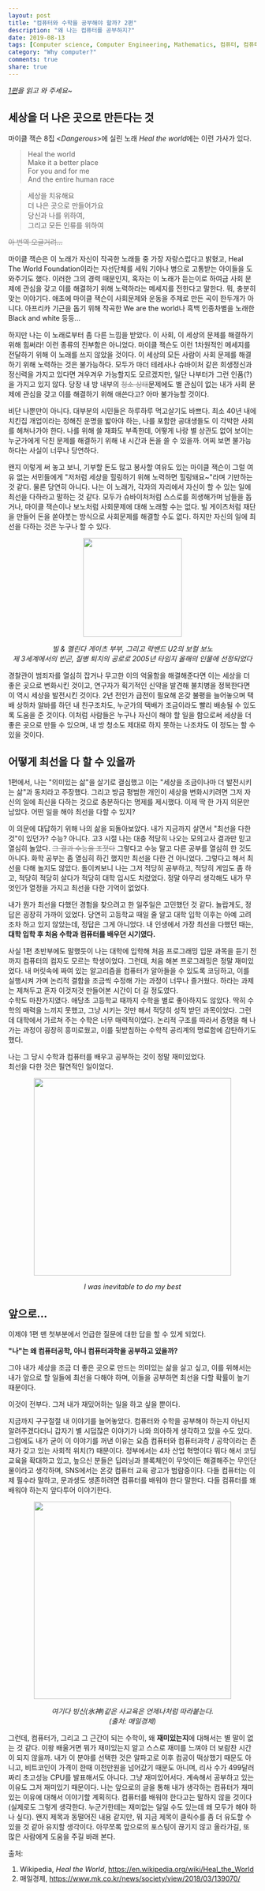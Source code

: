 ```yaml
---
layout: post
title: "컴퓨터와 수학을 공부해야 할까? 2편"
description: "왜 나는 컴퓨터를 공부하지?"
date: 2019-08-13
tags: [Computer science, Computer Engineering, Mathematics, 컴퓨터, 컴퓨터과학, 컴퓨터공학, 수학]
category: "Why computer?"
comments: true
share: true
---
```


*[1편](http://hjeon.ml/2019-08-12/why-computer-and-math-1/)을 읽고 와 주세요~*

## 세상을 더 나은 곳으로 만든다는 것

마이클 잭슨 8집 <*Dangerous*>에 실린 노래 *Heal the world*에는 이런 가사가 있다.

>Heal the world <br> 
Make it a better place <br>
For you and for me <br>
And the entire human race <br>

>세상을 치유해요 <br>
더 나은 곳으로 만들어가요 <br>
당신과 나를 위하여, <br>
그리고 모든 인류를 위하여

<span style="color:gray">~~아 번역 오글거려...~~</span>

마이클 잭슨은 이 노래가 자신이 작곡한 노래들 중 가장 자랑스럽다고 밝혔고, Heal The World Foundation이라는 자선단체를 세워 기아나 병으로 고통받는 아이들을 도와주기도 했다. 이러한 그의 경력 때문인지, 혹자는 이 노래가 듣는이로 하여금 사회 문제에 관심을 갖고 이를 해결하기 위해 노력하라는 메세지를 전한다고 말한다. 뭐, 충분히 맞는 이야기다. 애초에 마이클 잭슨이 사회문제와 운동을 주제로 만든 곡이 한두개가 아니다. 아프리카 기근을 돕기 위해 작곡한 We are the world나 흑백 인종차별을 노래한 Black and white 등등... 

하지만 나는 이 노래로부터 좀 다른 느낌을 받았다. 이 사회, 이 세상의 문제를 해결하기 위해 힘써라! 이런 종류의 진부함은 아니었다. 마이클 잭슨도 이런 1차원적인 메세지를 전달하기 위해 이 노래를 쓰지 않았을 것이다. 이 세상의 모든 사람이 사회 문제를 해결하기 위해 노력하는 것은 불가능하다. 모두가 마더 테레사나 슈바이처 같은 희생정신과 정신력을 가지고 있다면 겨우겨우 가능할지도 모르겠지만, 일단 나부터가 그런 인품(?)을 가지고 있지 않다. 당장 내 방 내부의 <span style="color:gray">~~청소 상태~~</span>문제에도 별 관심이 없는 내가 사회 문제에 관심을 갖고 이를 해결하기 위해 애쓴다고? 아마 불가능할 것이다. 

비단 나뿐만이 아니다. 대부분의 시민들은 하루하루 먹고살기도 바쁘다. 최소 40년 내에 치킨집 개업이라는 정해진 운명을 밟아야 하는, 나를 포함한 공대생들도 이 각박한 사회를 헤쳐나가야 한다. 나를 위해 쓸 재화도 부족한데, 어떻게 나랑 별 상관도 없어 보이는 누군가에게 닥친 문제를 해결하기 위해 내 시간과 돈을 쓸 수 있을까. 어찌 보면 불가능하다는 사실이 너무나 당연하다. 

왠지 이렇게 써 놓고 보니, 기부할 돈도 많고 봉사할 여유도 있는 마이클 잭슨이 그럴 여유 없는 서민들에게 "저처럼 세상을 힐링하기 위해 노력하면 힐링돼요~"라며 기만하는 것 같다. 물론 당연히 아니다. 나는 이 노래가, 각자의 자리에서 자신이 할 수 있는 일에 최선을 다하라고 말하는 것 같다. 모두가 슈바이처처럼 스스로를 희생해가며 남들을 돕거나, 마이클 잭슨이나 보노처럼 사회문제에 대해 노래할 수는 없다. 빌 게이츠처럼 재단을 만들어 돈을 쏟아붓는 방식으로 사회문제를 해결할 수도 없다. 하지만 자신의 일에 최선을 다하는 것은 누구나 할 수 있다. 

<center><img src="https://jeonhyun97.github.io/images/poty.jpg" width="200" ></center> 

*<center>빌 & 멜린다 게이츠 부부, 그리고 락밴드 U2의 보컬 보노  <br>제 3세계에서의 빈곤, 질병 퇴치의 공로로 2005년 타임지 올해의 인물에 선정되었다 <br></center>*

경찰관이 범죄자를 열심히 잡거나 무고한 이의 억울함을 해결해준다면 이는 세상을 더 좋은 곳으로 변화시킨 것이고, 연구자가 획기적인 신약을 발견해 불치병을 정복한다면 이 역시 세상을 발전시킨 것이다. 2년 전인가 급전이 필요해 온갖 불평을 늘어놓으며 택배 상하차 알바를 하던 내 친구조차도, 누군가의 택배가 조금이라도 빨리 배송될 수 있도록 도움을 준 것이다. 이처럼 사람들은 누구나 자신이 해야 할 일을 함으로써 세상을 더 좋은 곳으로 만들 수 있으며, 내 방 청소도 제대로 하지 못하는 나조차도 이 정도는 할 수 있을 것이다. 

## 어떻게 최선을 다 할 수 있을까

1편에서, 나는 "의미있는 삶"을 살기로 결심했고 이는 "세상을 조금이나마 더 발전시키는 삶"과 동치라고 주장했다. 그리고 방금 평범한 개인이 세상을 변화시키려면 그저 자신의 일에 최신을 다하는 것으로 충분하다는 명제를 제시했다. 이제 딱 한 가지 의문만 남았다. 어떤 일을 해야 최선을 다할 수 있지? 

이 의문에 대답하기 위해 나의 삶을 되돌아보았다. 내가 지금까지 살면서 "최선을 다한 것"이 있던가? 수능? 아니다. 고3 시절 나는 대충 적당히 나오는 모의고사 결과만 믿고 열심히 놀았다. <span style="color:gray">~~그 결과 수능을 조졋다~~</span> 그렇다고 수능 말고 다른 공부를 열심히 한 것도 아니다. 화학 공부는 좀 열심히 하긴 했지만 최선을 다한 건 아니었다. 그렇다고 해서 최선을 다해 놀지도 않았다. 돌이켜보니 나는 그저 적당히 공부하고, 적당히 게임도 좀 하고, 적당히 적당히 살다가 적당히 대학 입시도 치렀었다. 정말 아무리 생각해도 내가 무엇인가 열정을 가지고 최선을 다한 기억이 없었다.

내가 뭔가 최선을 다했던 경험을 찾으려고 한 일주일은 고민했던 것 같다. 놀랍게도, 정답은 굉장히 가까이 있었다. 당연히 고등학교 때일 줄 알고 대학 입학 이후는 아예 고려조차 하고 있지 않았는데, 정답은 그게 아니었다. 내 인생에서 가장 최선을 다했던 때는, **대학 입학 후 처음 수학과 컴퓨터를 배우던 시기였다.** 

사실 1편 초반부에도 말했듯이 나는 대학에 입학해 처음 프로그래밍 입문 과목을 듣기 전까지 컴퓨터의 컴자도 모르는 학생이었다. 그런데, 처음 해본 프로그래밍은 정말 재미있었다. 내 머릿속에 짜여 있는 알고리즘을 컴퓨터가 알아들을 수 있도록 코딩하고, 이를 실행시켜 가며 논리적 결함을 조금씩 수정해 가는 과정이 너무나 즐거웠다. 하라는 과제는 제쳐두고 혼자 이것저것 만들어본 시간이 더 길 정도였다.<br>
수학도 마찬가지였다. 애당초 고등학교 때까지 수학을 별로 좋아하지도 않았다. 딱히 수학의 매력을 느끼지 못했고, 그냥 시키는 것만 해서 적당히 성적 받던 과목이었다. 그런데 대학에서 가르쳐 주는 수학은 너무 매력적이었다. 논리적 구조를 따라서 증명을 해 나가는 과정이 굉장히 흥미로웠고, 이를 뒷받침하는 수학적 공리계의 명료함에 감탄하기도 했다. 

나는 그 당시 수학과 컴퓨터를 배우고 공부하는 것이 정말 재미있었다. <br> 최선을 다한 것은 필연적인 일이었다.

<center><img src="https://jeonhyun97.github.io/images/inevitable.jpg" width="400" ></center> 

*<center>I was inevitable to do my best</center>*


## 앞으로...

이제야 1편 맨 첫부분에서 언급한 질문에 대한 답을 할 수 있게 되었다. 

**"나"는 왜 컴퓨터공학, 아니 컴퓨터과학을 공부하고 있을까?**

그야 내가 세상을 조금 더 좋은 곳으로 만드는 의미있는 삶을 살고 싶고, 이를 위해서는 내가 앞으로 할 일들에 최선을 다해야 하며, 이들을 공부하면 최선을 다할 확률이 높기 때문이다. 

이것이 전부다. 그저 내가 재밌어하는 일을 하고 싶을 뿐이다. 

지금까지 구구절절 내 이야기를 늘어놓았다. 컴퓨터와 수학을 공부해야 하는지 아닌지 알려주겠다더니 갑자기 별 시덥잖은 이야기가 나와 의아하게 생각하고 있을 수도 있다. 그럼에도 내가 굳이 이 이야기를 꺼낸 이유는 요즘 컴퓨터와 컴퓨터과학 / 공학이라는 존재가 갖고 있는 사회적 위치(?) 때문이다. 정부에서는 4차 산업 혁명이다 뭐다 해서 코딩 교육을 확대하고 있고, 높으신 분들은 딥러닝과 블록체인이 무엇이든 해결해주는 무인단물이라고 생각하며, SNS에서는 온갖 컴퓨터 교육 광고가 범람중이다. 다들 컴퓨터는 이제 필수라 말하고, 문과생도 생존하려면 컴퓨터를 배워야 한다 말한다. 다들 컴퓨터를 왜 배워야 하는지 앞다투어 이야기한다.

<center><img src="https://jeonhyun97.github.io/images/codingWhy.jpg" width="400" ></center> 

*<center>여기다 빙신(氷神)같은 사교육은 언제나처럼 따라붙는다.<br>(출처: 매일경제) </center>*

그런데, 컴퓨터가, 그리고 그 근간이 되는 수학이, 왜 **재미있는지**에 대해서는 별 말이 없는 것 같다. 이왕 배울거면 뭐가 재미있는지 알고 스스로 재미를 느껴야 더 보람찬 시간이 되지 않을까. 내가 이 분야를 선택한 것은 알파고로 이후 컴공이 떡상했기 때문도 아니고, 비트코인이 가격이 한때 이천만원을 넘어갔기 때문도 아니며, 리사 수가 499달러짜리 초고성능 CPU를 발표해서도 아니다. 그냥 재미있어서다. 계속해서 공부하고 있는 이유도 그저 재미있기 때문이다. 나는 앞으로의 글을 통해 내가 생각하는 컴퓨터가 재미있는 이유에 대해서 이야기할 계획히다. 컴퓨터를 배워야 한다고는 말하지 않을 것이다 (실제로도 그렇게 생각한다. 누군가한테는 재미없는 일일 수도 있는데 왜 모두가 해야 하나 싶다). 왠지 제목과 동떨어진 내용 같지만, 뭐 지금 제목이 클릭수를 좀 더 유도할 수 있을 것 같아 유지할 생각이다. 아무쪼록 앞으로의 포스팅이 끊기지 않고 올라가길, 또 많은 사람에게 도움을 주길 바래 본다. 





출처: 
1. Wikipedia, *Heal the World*, https://en.wikipedia.org/wiki/Heal_the_World
2. 매일경제, https://www.mk.co.kr/news/society/view/2018/03/139070/





